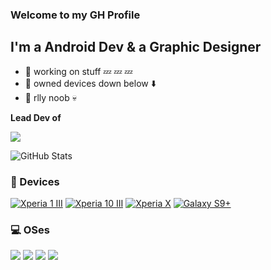 ### Welcome to my GH Profile

## I'm a Android Dev & a Graphic Designer
- 🔭 working on stuff 💤 💤 💤
- 📱 owned devices down below ⬇️
- 👀 rlly noob 💀

**Lead Dev of**

[![](https://img.shields.io/badge/XperiaLabs%20%20-000000?style=flat-square&logo=Sony&logoColor=FFFFFF&labelColor=000000)](https://github.com/XperiaLabs)

![GitHub Stats](https://github-readme-stats.vercel.app/api?username=saku-bruh&theme=omni&show_icons=true)

### 📱 Devices
[![Xperia 1 III](https://img.shields.io/badge/Xperia%201%20III-000000?style=flat-square&logo=Sony&logoColor=FFFFFF&labelColor=000000)](https://www.sony-asia.com/electronics/smartphones/xperia-1m3)
[![Xperia 10 III](https://img.shields.io/badge/Xperia%2010%20III-000000?style=flat-square&logo=Sony&logoColor=FFFFFF&labelColor=000000)](https://www.sony-asia.com/electronics/smartphones/xperia-10m3)
[![Xperia X](https://img.shields.io/badge/Xperia%20X-000000?style=flat-square&logo=Sony&logoColor=FFFFFF&labelColor=000000)](https://www.gsmarena.com/sony_xperia_x-7948.php)
[![Galaxy S9+](https://img.shields.io/badge/Galaxy%20S9+-000000?style=flat-square&logo=Samsung&logoColor=FFFFFF&labelColor=000000)](https://www.gsmarena.com/samsung_galaxy_s9+-8967.php)

### 💻 OSes

[![](https://img.shields.io/badge/OneUI-6.0%20|%20A14-3DDC84?style=flat-square&logo=android&logoColor=3DDC84&labelColor=000000)](https://www.android.com/)
[![](https://img.shields.io/badge/Windows-11-00A4EF?style=flat-square&logo=windows&logoColor=00A4EF&labelColor=000000)](https://www.microsoft.com/windows/get-windows-11/)
[![](https://img.shields.io/badge/ZorinOS-Linux-00aaff?style=flat-square&logo=zorin&logoColor=00aaff&labelColor=000000)](https://zorin.com/)
[![](https://img.shields.io/badge/macOS-Sequoia-ffffff?style=flat-square&logo=macOS&logoColor=ffffff&labelColor=000000)](https://www.apple.com/macos/)
